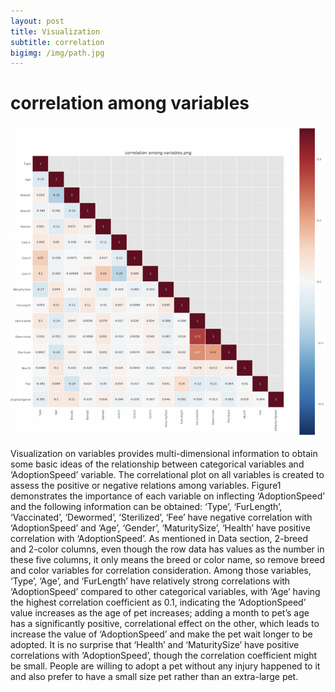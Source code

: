 ```yaml
---
layout: post
title: Visualization
subtitle: correlation
bigimg: /img/path.jpg
---
```


# correlation among variables

![correlation among variables](/img/correlation.png)

Visualization on variables provides multi-dimensional information to obtain some basic ideas of the relationship between categorical variables and ‘AdoptionSpeed’ variable. The correlational plot on all variables is created to assess the positive or negative relations among variables. Figure1 demonstrates the importance of each variable on inflecting ‘AdoptionSpeed’ and the following information can be obtained: ‘Type’, ‘FurLength’, ‘Vaccinated’, ‘Dewormed’, ‘Sterilized’, ‘Fee’ have negative correlation with ‘AdoptionSpeed’ and ‘Age’, ‘Gender’, ‘MaturitySize’, ‘Health’ have positive correlation with ‘AdoptionSpeed’. As mentioned in Data section, 2-breed and 2-color columns, even though the row data has values as the number in these five columns, it only means the breed or color name, so remove breed and color variables for correlation consideration. Among those variables, ‘Type’, ‘Age’, and ‘FurLength’ have relatively strong correlations with ‘AdoptionSpeed’ compared to other categorical variables, with ‘Age’ having the highest correlation coefficient as 0.1, indicating the ‘AdoptionSpeed’ value increases as the age of pet increases; adding a month to pet’s age has a significantly positive, correlational effect on the other, which leads to increase the value of ‘AdoptionSpeed’ and make the pet wait longer to be adopted. It is no surprise that ‘Health’ and ‘MaturitySize’ have positive correlations with ‘AdoptionSpeed’, though the correlation coefficient might be small. People are willing to adopt a pet without any injury happened to it and also prefer to have a small size pet rather than an extra-large pet.
